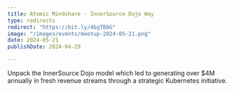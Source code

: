 ```yaml
---
title: Atomic Mindshare - InnerSource Dojo Way
type: redirects
redirect: "https://bit.ly/4bgTBbG"
image: "/images/events/meetup-2024-05-21.png"
date: 2024-05-21
publishDate: 2024-04-29

---
```


Unpack the InnerSource Dojo model which led to generating over $4M annually in fresh revenue streams through a strategic Kubernetes initiative. 



